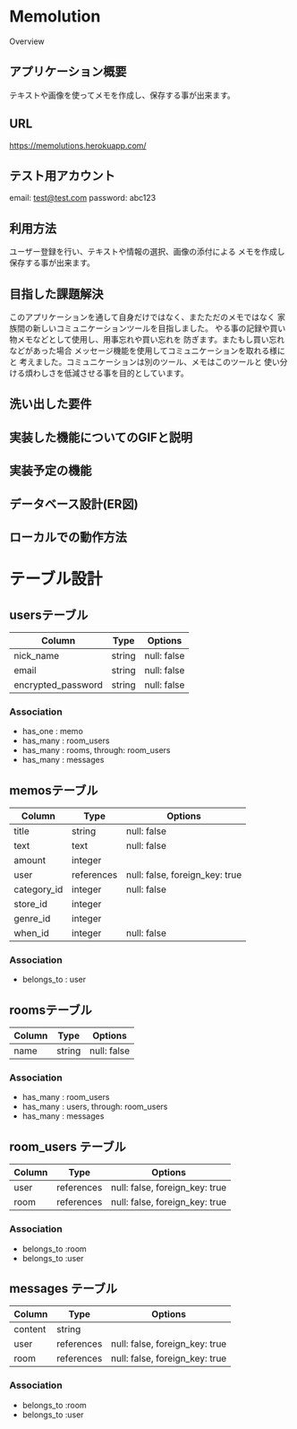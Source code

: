 Memolution
====

Overview

## アプリケーション概要
テキストや画像を使ってメモを作成し、保存する事が出来ます。

## URL
https://memolutions.herokuapp.com/

## テスト用アカウント
email: test@test.com
password: abc123 

## 利用方法
ユーザー登録を行い、テキストや情報の選択、画像の添付による
メモを作成し保存する事が出来ます。

## 目指した課題解決
このアプリケーションを通して自身だけではなく、またただのメモではなく
家族間の新しいコミュニケーションツールを目指しました。
やる事の記録や買い物メモなどとして使用し、用事忘れや買い忘れを
防ぎます。またもし買い忘れなどがあった場合
メッセージ機能を使用してコミュニケーションを取れる様にと
考えました。コミュニケーションは別のツール、メモはこのツールと
使い分ける煩わしさを低減させる事を目的としています。

## 洗い出した要件




## 実装した機能についてのGIFと説明

## 実装予定の機能

## データベース設計(ER図)


## ローカルでの動作方法






# テーブル設計

## usersテーブル

|   Column           |  Type      |   Options   |
| ------------------ | ---------- | ----------- |
| nick_name          | string     | null: false |
| email              | string     | null: false |
| encrypted_password | string     | null: false |

### Association

- has_one : memo
- has_many : room_users
- has_many : rooms, through: room_users
- has_many : messages

## memosテーブル

|   Column         |  Type      |   Options                      |
| ---------------- | ---------  | ------------------------------ |
| title            | string     | null: false                    |
| text             | text       | null: false                    |
| amount           | integer    |                                |
| user             | references | null: false, foreign_key: true |
| category_id      | integer    | null: false                    |
| store_id         | integer    |                                |
| genre_id         | integer    |                                |
| when_id          | integer    | null: false                    |

### Association

- belongs_to : user

## roomsテーブル

| Column  | Type    | Options     |
| ------  | ------  | ----------- |
| name    | string  | null: false |

### Association

- has_many : room_users
- has_many : users, through: room_users
- has_many : messages

## room_users テーブル

| Column  | Type        | Options                         |
| ------  | ----------  | ------------------------------  |
| user    | references  | null: false, foreign_key: true  |
| room    | references  | null: false, foreign_key: true  |

### Association

- belongs_to :room
- belongs_to :user

## messages テーブル

| Column  | Type       | Options                         |
| ------- | ---------- | ------------------------------  |
| content | string     |                                 |
| user    | references | null: false, foreign_key: true  |
| room    | references | null: false, foreign_key: true  |

### Association

- belongs_to :room
- belongs_to :user